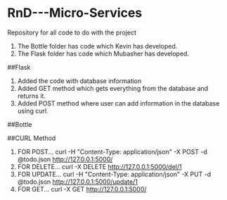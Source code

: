 # RnD---Micro-Services
Repository for all code to do with the project

1. The Bottle folder has code which Kevin has developed.
2. The Flask folder has code which Mubasher has developed.


##Flask

1. Added the code with database information
2. Added GET method which gets everything from the database and returns it.
3. Added POST method where user can add information in the database using curl.

##Bottle





##CURL Method

1. FOR POST... curl -H "Content-Type: application/json" -X POST -d @todo.json http://127.0.0.1:5000/
2. FOR DELETE... curl -X DELETE http://127.0.0.1:5000/del/1
3. FOR UPDATE... curl -H "Content-Type: application/json" -X PUT -d @todo.json http://127.0.0.1:5000/update/1
4. FOR GET... curl -X GET http://127.0.0.1:5000/
